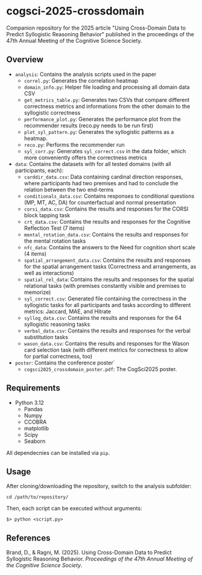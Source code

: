 # cogsci-2025-crossdomain
Companion repository for the 2025 article "Using Cross-Domain Data to Predict Syllogistic Reasoning Behavior" published in the proceedings of the 47th Annual Meeting of the Cognitive Science Society.

## Overview

- `analysis`: Contains the analysis scripts used in the paper
    - `correl.py`: Generates the correlation heatmap
    - `domain_info.py`: Helper file loading and processing all domain data CSV
    - `get_metrics_table.py`: Generates two CSVs that compare different correctness metrics and informations from the other domain to the syllogistic correctness
    - `performance_plot.py`: Generates the performance plot from the recommender results (reco.py needs to be run first)
	- `plot_syl_pattern.py`: Generates the syllogistic patterns as a heatmap.
    - `reco.py`: Performs the recommender run
    - `syl_corr.py`: Generates `syl_correct.csv` in the data folder, which more conveniently offers the correctness metrics
- `data`: Contains the datasets with for all tested domains (with all participants, each):
    - `carddir_data.csv`: Data containing cardinal direction responses, where participants had two premises and had to conclude the relation between the two end-terms
    - `conditionals_data.csv`: Contains responses to conditional questions (MP, MT, AC, DA) for counterfactual and normal presentation
    - `corsi_data.csv`: Contains the results and responses for the CORSI block tapping task
    - `crt_data.csv`: Contains the results and responses for the Cognitive Reflection Test (7 items)
    -  `mental_rotation_data.csv`: Contains the results and responses for the mental rotation tasks
    - `nfc_data`: Contains the answers to the Need for cognition short scale (4 items)
    - `spatial_arrangement_data.csv`: Contains the results and responses for the spatial arrangement tasks (Correctness and arrangements, as well as interactions)
    - `spatial_rel_data`: Contains the results and responses for the spatial relational tasks (with premises constantly visible and premises to memorize)
    - `syl_correct.csv`: Generated file containing the correctness in the syllogistic tasks for all participants and tasks according to different metrics: Jaccard, MAE, and Hitrate
    - `syllog_data.csv`: Contains the results and responses for the 64 syllogistic reasoning tasks
    - `verbal_data.csv`: Contains the results and responses for the verbal substitution tasks
    - `wason_data.csv`: Contains the results and responses for the Wason card selection task (with different metrics for correctness to allow for partial correctness, too)
- `poster`: Contains the conference poster`
	- `cogsci2025_crossdomain_poster.pdf`: The CogSci2025 poster.

## Requirements
- Python 3.12
    - Pandas
    - Numpy
    - CCOBRA
    - matplotlib
    - Scipy
    - Seaborn

All dependecnies can be installed via `pip`.

## Usage
After cloning/downloading the repository, switch to the analysis subfolder:

 ```
cd /path/to/repository/
```

Then, each script can be executed without arguments:
 ```
$> python <script.py>
```

## References

Brand, D., & Ragni, M. (2025). Using Cross-Domain Data to Predict Syllogistic Reasoning Behavior. *Proceedings of the 47th Annual Meeting of the Cognitive Science Society*. 